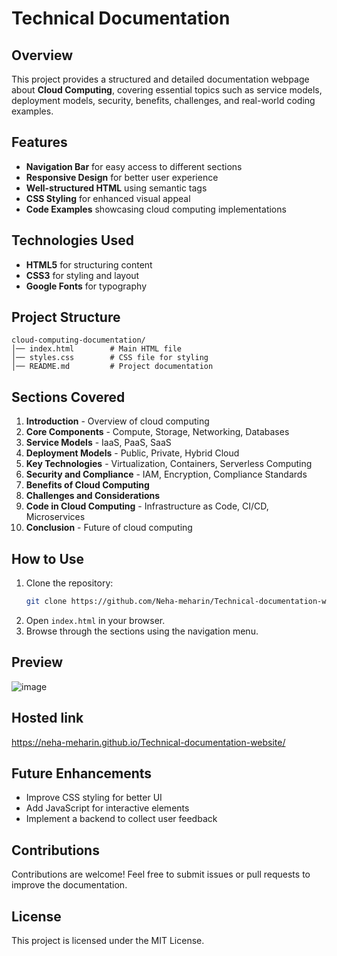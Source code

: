 # Technical Documentation

## Overview
This project provides a structured and detailed documentation webpage about **Cloud Computing**, covering essential topics such as service models, deployment models, security, benefits, challenges, and real-world coding examples.

## Features
- **Navigation Bar** for easy access to different sections
- **Responsive Design** for better user experience
- **Well-structured HTML** using semantic tags
- **CSS Styling** for enhanced visual appeal
- **Code Examples** showcasing cloud computing implementations

## Technologies Used
- **HTML5** for structuring content
- **CSS3** for styling and layout
- **Google Fonts** for typography

## Project Structure
```
cloud-computing-documentation/
│── index.html        # Main HTML file
│── styles.css        # CSS file for styling
│── README.md         # Project documentation
```

## Sections Covered
1. **Introduction** - Overview of cloud computing
2. **Core Components** - Compute, Storage, Networking, Databases
3. **Service Models** - IaaS, PaaS, SaaS
4. **Deployment Models** - Public, Private, Hybrid Cloud
5. **Key Technologies** - Virtualization, Containers, Serverless Computing
6. **Security and Compliance** - IAM, Encryption, Compliance Standards
7. **Benefits of Cloud Computing**
8. **Challenges and Considerations**
9. **Code in Cloud Computing** - Infrastructure as Code, CI/CD, Microservices
10. **Conclusion** - Future of cloud computing

## How to Use
1. Clone the repository:
   ```sh
   git clone https://github.com/Neha-meharin/Technical-documentation-website/
   ```
2. Open `index.html` in your browser.
3. Browse through the sections using the navigation menu.

## Preview
![image](https://github.com/user-attachments/assets/d58537c1-12a6-436e-a28a-9ac61574fa0c)

## Hosted link
https://neha-meharin.github.io/Technical-documentation-website/


## Future Enhancements
- Improve CSS styling for better UI
- Add JavaScript for interactive elements
- Implement a backend to collect user feedback

## Contributions
Contributions are welcome! Feel free to submit issues or pull requests to improve the documentation.

## License
This project is licensed under the MIT License.


